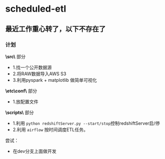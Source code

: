 # scheduled-etl

## 最近工作重心转了，以下不存在了
### 计划

**\\src\\** 部分
- 1.找一个公开数据源
- 2.将RAW数据导入AWS S3
- 3.利用pyspark + matplotlib 做简单可视化

**\\etc\\conf\\** 部分
- 1.放配置文件

**\\scripts\\** 部分
- 1.利用 `python redshiftServer.py --start/stop`控制redshiftServer启/停
- 2.利用 `airflow` 按时间调度ETL任务。

尝试：
- 在dev分支上面做开发
